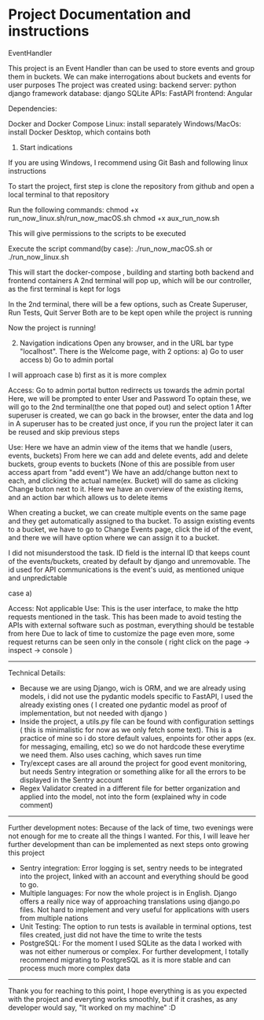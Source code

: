 # Project Documentation and instructions
EventHandler

This project is an Event Handler than can be used to store events and group them in buckets.
We can make interrogations about buckets and events for user purposes
The project was created using:
backend server: python django framework
database: django SQLite
APIs: FastAPI
frontend: Angular

Dependencies:

Docker and Docker Compose
Linux: install separately
Windows/MacOs: install Docker Desktop, which contains both

1) Start indications

If you are using Windows, I recommend using Git Bash and following linux instructions

To start the project, first step is clone the repository from github and open a local terminal to that repository

Run the following commands:
chmod +x run_now_linux.sh/run_now_macOS.sh
chmod +x aux_run_now.sh

This will give permissions to the scripts to be executed

Execute the script command(by case):
./run_now_macOS.sh
or
./run_now_linux.sh 

This will start the docker-compose , building and starting both backend and frontend containers
A 2nd terminal will pop up, which will be our controller, as the first terminal is kept for logs

In the 2nd terminal, there will be a few options, such as Create Superuser, Run Tests, Quit Server
Both are to be kept open while the project is running

Now the project is running!

2) Navigation indications
Open any browser, and in the URL bar type "localhost". 
There is the Welcome page, with 2 options:
a) Go to user access
b) Go to admin portal

I will approach case b) first as it is more complex

Access:
Go to admin portal button redirrects us towards the admin portal
Here, we will be prompted to enter User and Password
To optain these, we will go to the 2nd terminal(the one that poped out) and select option 1
After superuser is created, we can go back in the browser, enter the data and log in
A superuser has to be created just once, if you run the project later it can be reused and skip previous steps

Use:
Here we have an admin view of the items that we handle (users, events, buckets)
From here we can add and delete events, add and delete buckets, group events to buckets (None of this are possible from user access apart from "add event")
We have an add/change button next to each, and clicking the actual name(ex. Bucket) will do same as clicking Change buton next to it.
Here we have an overview of the existing items, and an action bar which allows us to delete items

When creating a bucket, we can create multiple events on the same page and they get automatically assigned to tha bucket.
To assign existing events to a bucket, we have to go to Change Events page, click the id of the event, and there we will have option where we can assign it to a bucket.

I did not misunderstood the task. ID field is the internal ID that keeps count of the events/buckets, created by default by django and unremovable. The id used for API communications is the event's uuid, as mentioned unique and unpredictable

case a)

Access: Not applicable
Use:
This is the user interface, to make the http requests mentioned in the task.
This has been made to avoid testing the APIs with external software such as postman, everything should be testable from here
Due to lack of time to customize the page even more, some request returns can be seen only in the console ( right click on the page -> inspect -> console )

----------------------------------------------------------------------------

Technical Details:
* Because we are using Django, wich is ORM, and we are already using models, i did not use the pydantic models specific to FastAPI, I used the already existing ones ( I created one pydantic model as proof of implementation, but not needed with django )
* Inside the project, a utils.py file can be found with configuration settings ( this is minimalistic for now as we only fetch some text). This is a practice of mine so i do store default values, enpoints for other apps (ex. for messaging, emailing, etc) so we do not hardcode these everytime we need them. Also uses caching, which saves run time
* Try/except cases are all around the project for good event monitoring, but needs Sentry integration or something alike for all the errors to be displayed in the Sentry account 
* Regex Validator created in a different file for better organization and applied into the model, not into the form (explained why in code comment)

----------------------------------------------------------------------------

Further development notes:
Because of the lack of time, two evenings were not enough for me to create all the things I wanted.
For this, I will leave her further development than can be implemented as next steps onto growing this project

* Sentry integration: Error logging is set, sentry needs to be integrated into the project, linked with an account and everything should be good to go.
* Multiple languages: For now the whole project is in English. Django offers a really nice way of approaching translations using django.po files. Not hard to implement and very useful for applications with users from multiple nations
* Unit Testing: The option to run tests is available in terminal options, test files created, just did not have the time to write the tests
* PostgreSQL: For the moment I used SQLite as the data I worked with was not either numerous or complex. For further development, I totally recommend migrating to PostgreSQL as it is more stable and can process much more complex data

----------------------------------------------------------------------------

Thank you for reaching to this point, I hope everything is as you expected with the project and everyting works smoothly, but if it crashes, as any developer would say, "It worked on my machine" :D